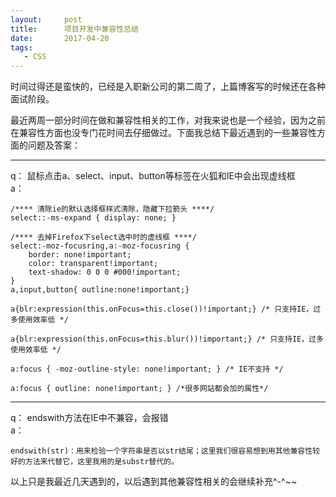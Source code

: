 ```yaml
---
layout:     post
title:      项目开发中兼容性总结
date:       2017-04-20
tags:
   - CSS
---	
```


时间过得还是蛮快的，已经是入职新公司的第二周了，上篇博客写的时候还在各种面试阶段。

最近两周一部分时间在做和兼容性相关的工作，对我来说也是一个经验，因为之前在兼容性方面也没专门花时间去仔细做过。下面我总结下最近遇到的一些兼容性方面的问题及答案：

______

q： 鼠标点击a、select、input、button等标签在火狐和IE中会出现虚线框<br>
a： 
    
    /**** 清除ie的默认选择框样式清除，隐藏下拉箭头 ****/
    select::-ms-expand { display: none; }

    /**** 去掉Firefox下select选中时的虚线框 ****/
    select:-moz-focusring,a:-moz-focusring {
        border: none!important;
        color: transparent!important;
        text-shadow: 0 0 0 #000!important;
    }
    a,input,button{ outline:none!important;}

    a{blr:expression(this.onFocus=this.close())!important;} /* 只支持IE，过多使用效率低 */

    a{blr:expression(this.onFocus=this.blur())!important;} /* 只支持IE，过多使用效率低 */

    a:focus { -moz-outline-style: none!important; } /* IE不支持 */

    a:focus { outline: none!important; } /*很多网站都会加的属性*/


______

q： endswith方法在IE中不兼容，会报错<br>
a： 

    endswith(str)：用来检验一个字符串是否以str结尾；这里我们很容易想到用其他兼容性较好的方法来代替它，这里我用的是substr替代的。




以上只是我最近几天遇到的，以后遇到其他兼容性相关的会继续补充^-^~~


